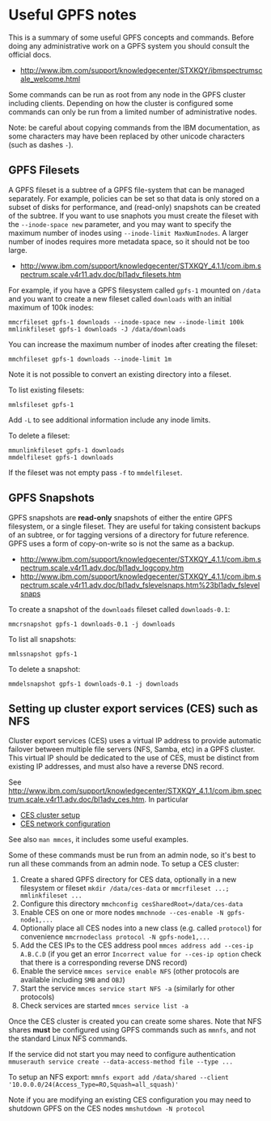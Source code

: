 Useful GPFS notes
=================

This is a summary of some useful GPFS concepts and commands.
Before doing any administrative work on a GPFS system you should consult the official docs.
- http://www.ibm.com/support/knowledgecenter/STXKQY/ibmspectrumscale_welcome.html

Some commands can be run as root from any node in the GPFS cluster including clients.
Depending on how the cluster is configured some commands can only be run from a limited number of administrative nodes.

Note: be careful about copying commands from the IBM documentation, as some characters may have been replaced by other unicode characters (such as dashes `-`).


GPFS Filesets
-------------

A GPFS fileset is a subtree of a GPFS file-system that can be managed separately.
For example, policies can be set so that data is only stored on a subset of disks for performance, and (read-only) snapshots can be created of the subtree.
If you want to use snaphots you must create the fileset with the `--inode-space new` parameter, and you may want to specify the maximum number of inodes using `‐‐inode‐limit MaxNumInodes`.
A larger number of inodes requires more metadata space, so it should not be too large.
- http://www.ibm.com/support/knowledgecenter/STXKQY_4.1.1/com.ibm.spectrum.scale.v4r11.adv.doc/bl1adv_filesets.htm

For example, if you have a GPFS filesystem called `gpfs-1` mounted on `/data` and you want to create a new fileset called `downloads` with an initial maximum of 100k inodes:

    mmcrfileset gpfs-1 downloads --inode-space new --inode-limit 100k
    mmlinkfileset gpfs-1 downloads -J /data/downloads

You can increase the maximum number of inodes after creating the fileset:

    mmchfileset gpfs-1 downloads ‐‐inode‐limit 1m

Note it is not possible to convert an existing directory into a fileset.

To list existing filesets:

    mmlsfileset gpfs-1

Add `-L` to see additional information include any inode limits.

To delete a fileset:

    mmunlinkfileset gpfs-1 downloads
    mmdelfileset gpfs-1 downloads

If the fileset was not empty pass `-f` to `mmdelfileset`.


GPFS Snapshots
--------------

GPFS snapshots are **read-only** snapshots of either the entire GPFS filesystem, or a single fileset.
They are useful for taking consistent backups of an subtree, or for tagging versions of a directory for future reference.
GPFS uses a form of copy-on-write so is not the same as a backup.
- http://www.ibm.com/support/knowledgecenter/STXKQY_4.1.1/com.ibm.spectrum.scale.v4r11.adv.doc/bl1adv_logcopy.htm
- http://www.ibm.com/support/knowledgecenter/STXKQY_4.1.1/com.ibm.spectrum.scale.v4r11.adv.doc/bl1adv_fslevelsnaps.htm%23bl1adv_fslevelsnaps

To create a snapshot of the `downloads` fileset called `downloads-0.1`:

    mmcrsnapshot gpfs-1 downloads-0.1 -j downloads

To list all snapshots:

    mmlssnapshot gpfs-1

To delete a snapshot:

    mmdelsnapshot gpfs-1 downloads-0.1 -j downloads


Setting up cluster export services (CES) such as NFS
----------------------------------------------------

Cluster export services (CES) uses a virtual IP address to provide automatic failover between multiple file servers (NFS, Samba, etc) in a GPFS cluster.
This virtual IP should be dedicated to the use of CES, must be distinct from existing IP addresses, and must also have a reverse DNS record.

See http://www.ibm.com/support/knowledgecenter/STXKQY_4.1.1/com.ibm.spectrum.scale.v4r11.adv.doc/bl1adv_ces.htm.
In particular
- [CES cluster setup](http://www.ibm.com/support/knowledgecenter/STXKQY_4.1.1/com.ibm.spectrum.scale.v4r11.adv.doc/bl1adv_cesclustersetup.htm)
- [CES network configuration](http://www.ibm.com/support/knowledgecenter/STXKQY_4.1.1/com.ibm.spectrum.scale.v4r11.adv.doc/bl1adv_cesnetworkconfig.htm)

See also `man mmces`, it includes some useful examples.

Some of these commands must be run from an admin node, so it's best to run all these commands from an admin node.
To setup a CES cluster:

1. Create a shared GPFS directory for CES data, optionally in a new filesystem or fileset `mkdir /data/ces-data` or `mmcrfileset ...; mmlinkfileset ...`
2. Configure this directory `mmchconfig cesSharedRoot=/data/ces-data`
3. Enable CES on one or more nodes `mmchnode --ces-enable -N gpfs-node1,...`
4. Optionally place all CES nodes into a new class (e.g. called `protocol`) for convenience `mmcrnodeclass protocol -N gpfs-node1,...`
5. Add the CES IPs to the CES address pool `mmces address add --ces-ip A.B.C.D` (if you get an error `Incorrect value for --ces-ip option` check that there is a corresponding reverse DNS record)
6. Enable the service `mmces service enable NFS` (other protocols are available including `SMB` and `OBJ`)
6. Start the service `mmces service start NFS -a` (similarly for other protocols)
7. Check services are started `mmces service list -a`

Once the CES cluster is created you can create some shares.
Note that NFS shares **must** be configured using GPFS commands such as `mmnfs`, and not the standard Linux NFS commands.

If the service did not start you may need to configure authentication `mmuserauth service create --data-access-method file --type ...`

To setup an NFS export: `mmnfs export add /data/shared --client '10.0.0.0/24(Access_Type=RO,Squash=all_squash)'`

Note if you are modifying an existing CES configuration you may need to shutdown GPFS on the CES nodes `mmshutdown -N protocol`
